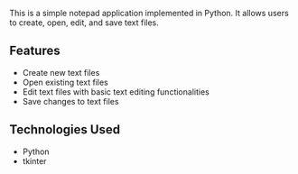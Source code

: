 This is a simple notepad application implemented in Python. It allows users to create, open, edit, and save text files.

## Features

- Create new text files
- Open existing text files
- Edit text files with basic text editing functionalities
- Save changes to text files



## Technologies Used

- Python
- tkinter

